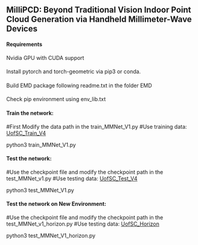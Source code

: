 ## MilliPCD: Beyond Traditional Vision Indoor Point Cloud Generation via Handheld Millimeter-Wave Devices

#### Requirements
Nvidia GPU with CUDA support 
####

####
Install pytorch and torch-geometric via pip3 or conda.
####

####
Build EMD package
following readme.txt in the folder EMD

####

####
Check pip environment
using env_lib.txt
####


#### Train the network:

#First Modify the data path in the train_MMNet_V1.py
#Use training data: [UofSC_Train_V4](https://www.dropbox.com/scl/fo/06t1fw89s07kk116y955a/h?rlkey=s02t05nlzupoy3548xjhldn6p&dl=0)

python3  train_MMNet_V1.py
####

#### Test the network:
#Use the checkpoint file and modify the checkpoint path in the test_MMNet_v1.py
#Use testing data: [UofSC_Test_V4](https://www.dropbox.com/scl/fo/l8avb3xj7popiu9x3qdhd/h?rlkey=bolpd1vhaoejor9ie9q6lnram&dl=0)

python3 test_MMNet_V1.py
####

#### Test the network on New Environment:
#Use the checkpoint file and modify the checkpoint path in the test_MMNet_v1_horizon.py
#Use testing data: [UofSC_Horizon](https://www.dropbox.com/scl/fo/tgiq9uscqdhgjzgtqtcvt/h?rlkey=0htb14yyg0qnk9gpwy8tscoui&dl=0)

python3 test_MMNet_V1_horizon.py
####
